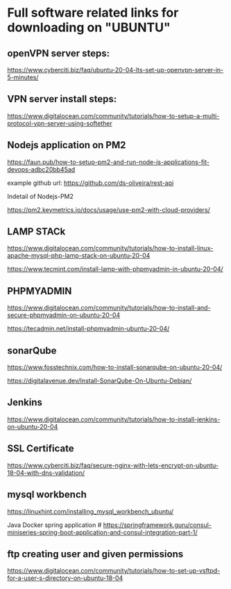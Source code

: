 # Full software related links for downloading on "UBUNTU"
openVPN server steps:
----------------------
https://www.cyberciti.biz/faq/ubuntu-20-04-lts-set-up-openvpn-server-in-5-minutes/

VPN server install steps:
----------------------

https://www.digitalocean.com/community/tutorials/how-to-setup-a-multi-protocol-vpn-server-using-softether

Nodejs application on PM2
----------------------------
https://faun.pub/how-to-setup-pm2-and-run-node-js-applications-fit-devops-adbc20bb45ad

example github url: https://github.com/ds-oliveira/rest-api

Indetail of Nodejs-PM2

https://pm2.keymetrics.io/docs/usage/use-pm2-with-cloud-providers/


LAMP STACk
----------
https://www.digitalocean.com/community/tutorials/how-to-install-linux-apache-mysql-php-lamp-stack-on-ubuntu-20-04

https://www.tecmint.com/install-lamp-with-phpmyadmin-in-ubuntu-20-04/

PHPMYADMIN
-----------
https://www.digitalocean.com/community/tutorials/how-to-install-and-secure-phpmyadmin-on-ubuntu-20-04

https://tecadmin.net/install-phpmyadmin-ubuntu-20-04/

sonarQube
----------
https://www.fosstechnix.com/how-to-install-sonarqube-on-ubuntu-20-04/

https://digitalavenue.dev/Install-SonarQube-On-Ubuntu-Debian/

Jenkins
--------
https://www.digitalocean.com/community/tutorials/how-to-install-jenkins-on-ubuntu-20-04

SSL Certificate
---------------
https://www.cyberciti.biz/faq/secure-nginx-with-lets-encrypt-on-ubuntu-18-04-with-dns-validation/

mysql workbench
----------------
https://linuxhint.com/installing_mysql_workbench_ubuntu/

Java Docker spring application # https://springframework.guru/consul-miniseries-spring-boot-application-and-consul-integration-part-1/

ftp creating user and given permissions
----------------------------------------
https://www.digitalocean.com/community/tutorials/how-to-set-up-vsftpd-for-a-user-s-directory-on-ubuntu-18-04



